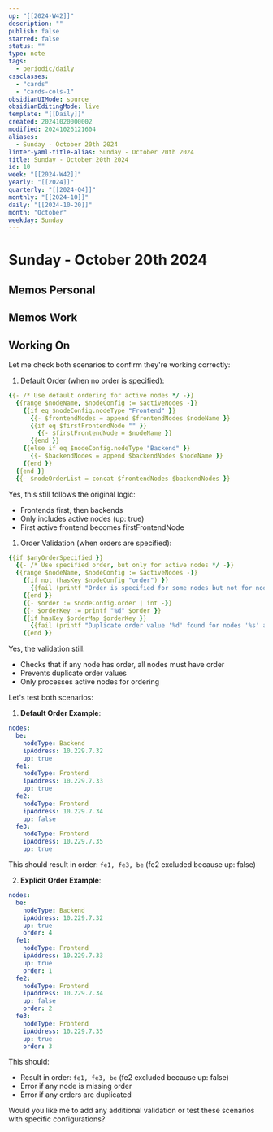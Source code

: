 ```yaml
---
up: "[[2024-W42]]"
description: ""
publish: false
starred: false
status: ""
type: note
tags:
  - periodic/daily
cssclasses:
  - "cards"
  - "cards-cols-1"
obsidianUIMode: source
obsidianEditingMode: live
template: "[[Daily]]"
created: 20241020000002
modified: 20241026121604
aliases:
  - Sunday - October 20th 2024
linter-yaml-title-alias: Sunday - October 20th 2024
title: Sunday - October 20th 2024
id: 10
week: "[[2024-W42]]"
yearly: "[[2024]]"
quarterly: "[[2024-Q4]]"
monthly: "[[2024-10]]"
daily: "[[2024-10-20]]"
month: "October"
weekday: Sunday
---
```


# Sunday - October 20th 2024

## Memos Personal

## Memos Work

## Working On



Let me check both scenarios to confirm they're working correctly:

1. Default Order (when no order is specified):
```yaml
{{- /* Use default ordering for active nodes */ -}}
  {{range $nodeName, $nodeConfig := $activeNodes -}}
    {{if eq $nodeConfig.nodeType "Frontend" }}
      {{- $frontendNodes = append $frontendNodes $nodeName }}
      {{if eq $firstFrontendNode "" }}
        {{- $firstFrontendNode = $nodeName }}
      {{end }}
    {{else if eq $nodeConfig.nodeType "Backend" }}
      {{- $backendNodes = append $backendNodes $nodeName }}
    {{end }}
  {{end }}
  {{- $nodeOrderList = concat $frontendNodes $backendNodes }}
```
Yes, this still follows the original logic:
- Frontends first, then backends
- Only includes active nodes (up: true)
- First active frontend becomes firstFrontendNode

1. Order Validation (when orders are specified):
```yaml
{{if $anyOrderSpecified }}
  {{- /* Use specified order, but only for active nodes */ -}}
  {{range $nodeName, $nodeConfig := $activeNodes -}}
    {{if not (hasKey $nodeConfig "order") }}
      {{fail (printf "Order is specified for some nodes but not for node '%s'. All nodes must have 'order' specified." $nodeName) }}
    {{end }}
    {{- $order := $nodeConfig.order | int -}}
    {{- $orderKey := printf "%d" $order }}
    {{if hasKey $orderMap $orderKey }}
      {{fail (printf "Duplicate order value '%d' found for nodes '%s' and '%s'." $order (index $orderMap $orderKey) $nodeName) }}
    {{end }}
```
Yes, the validation still:
- Checks that if any node has order, all nodes must have order
- Prevents duplicate order values
- Only processes active nodes for ordering

Let's test both scenarios:

1. **Default Order Example**:
```yaml
nodes:
  be:
    nodeType: Backend
    ipAddress: 10.229.7.32
    up: true
  fe1:
    nodeType: Frontend
    ipAddress: 10.229.7.33
    up: true
  fe2:
    nodeType: Frontend
    ipAddress: 10.229.7.34
    up: false
  fe3:
    nodeType: Frontend
    ipAddress: 10.229.7.35
    up: true
```
This should result in order: `fe1, fe3, be` (fe2 excluded because up: false)

2. **Explicit Order Example**:
```yaml
nodes:
  be:
    nodeType: Backend
    ipAddress: 10.229.7.32
    up: true
    order: 4
  fe1:
    nodeType: Frontend
    ipAddress: 10.229.7.33
    up: true
    order: 1
  fe2:
    nodeType: Frontend
    ipAddress: 10.229.7.34
    up: false
    order: 2
  fe3:
    nodeType: Frontend
    ipAddress: 10.229.7.35
    up: true
    order: 3
```
This should:
- Result in order: `fe1, fe3, be` (fe2 excluded because up: false)
- Error if any node is missing order
- Error if any orders are duplicated

Would you like me to add any additional validation or test these scenarios with specific configurations?
